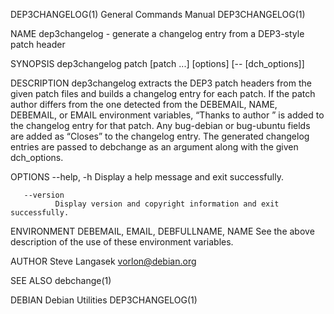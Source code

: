 DEP3CHANGELOG(1)                                                                         General Commands Manual                                                                         DEP3CHANGELOG(1)

NAME
       dep3changelog - generate a changelog entry from a DEP3-style patch header

SYNOPSIS
       dep3changelog patch [patch ...] [options] [-- [dch_options]]

DESCRIPTION
       dep3changelog  extracts the DEP3 patch headers from the given patch files and builds a changelog entry for each patch.  If the patch author differs from the one detected from the DEBEMAIL, NAME,
       DEBEMAIL, or EMAIL environment variables, “Thanks to author <email>” is added to the changelog entry for that patch.  Any bug-debian or bug-ubuntu fields are added as “Closes” to  the  changelog
       entry.  The generated changelog entries are passed to debchange as an argument along with the given dch_options.

OPTIONS
       --help, -h
              Display a help message and exit successfully.

       --version
              Display version and copyright information and exit successfully.

ENVIRONMENT
       DEBEMAIL, EMAIL, DEBFULLNAME, NAME
              See the above description of the use of these environment variables.

AUTHOR
       Steve Langasek <vorlon@debian.org>

SEE ALSO
       debchange(1)

DEBIAN                                                                                       Debian Utilities                                                                            DEP3CHANGELOG(1)
